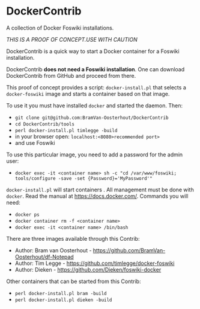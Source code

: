 # DockerContrib
A collection of Docker Foswiki installations.

*THIS IS A PROOF OF CONCEPT.USE WITH CAUTION*

DockerContrib is a quick way to start a Docker container for a Foswiki installation.

DockerContrib **does not need a Foswiki installation**. One can download DockerContrib from GitHub and proceed from there.

This proof of concept provides a script: `docker-install.pl` that selects a `docker-foswiki` image and starts a container based on that image. 

To use it you must have installed `docker` and started the daemon. Then:
* `git clone git@github.com:BramVan-Oosterhout/DockerContrib`
* `cd DockerContrib/tools`
* `perl docker-install.pl timlegge -build`
* in your browser open: `localhost:<8080>recommended port>`
* and use Foswiki

To use this particular image, you need to add a password for the admin user:
* `docker exec -it <container name> sh -c "cd /var/www/foswiki; tools/configure -save -set {Password}='MyPassword'"`


`docker-install.pl` will start containers . All management must be done with `docker`. Read the manual at https://docs.docker.com/. Commands you will need:
* `docker ps`
* `docker container rm -f <container name>`
* `docker exec -it <container name> /bin/bash`

There are three images available through this Contrib:
* Author: Bram van Oosterhout - https://github.com/BramVan-Oosterhout/df-Notepad
* Author: Tim Legge - https://github.com/timlegge/docker-foswiki
* Author: Dieken - https://github.com/Dieken/foswiki-docker

Other containers that can be started from this Contrib:
* `perl docker-install.pl bram -build`
* `perl docker-install.pl dieken -build`

